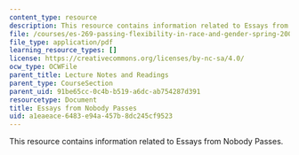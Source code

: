 ```yaml
---
content_type: resource
description: This resource contains information related to Essays from Nobody Passes.
file: /courses/es-269-passing-flexibility-in-race-and-gender-spring-2009/a1eaeace6483e94a457b8dc245cf9523_MITES_269S09_lec10_Class10.pdf
file_type: application/pdf
learning_resource_types: []
license: https://creativecommons.org/licenses/by-nc-sa/4.0/
ocw_type: OCWFile
parent_title: Lecture Notes and Readings
parent_type: CourseSection
parent_uid: 91be65cc-0c4b-b519-a6dc-ab754287d391
resourcetype: Document
title: Essays from Nobody Passes
uid: a1eaeace-6483-e94a-457b-8dc245cf9523
---
```

This resource contains information related to Essays from Nobody Passes.